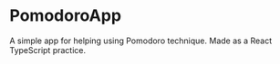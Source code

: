 # PomodoroApp
A simple app for helping using Pomodoro technique. Made as a React TypeScript practice.
